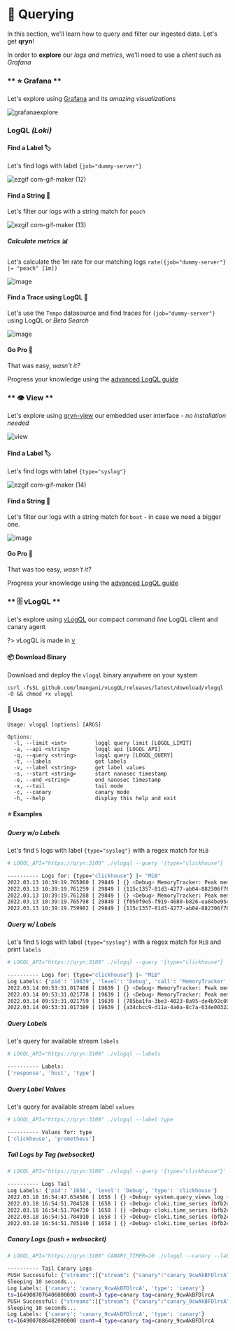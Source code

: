 # 🔎 Querying

In this section, we'll learn how to query and filter our ingested data. Let's get __qryn__!

In order to **explore** our _logs and metrics_, we'll need to use a _client_ such as _Grafana_

<!-- tabs:start -->
### ** ⭐ Grafana **

Let's explore using [Grafana](guide/datasources.md) and its _amazing visualizations_

![grafanaexplore](https://user-images.githubusercontent.com/1423657/184538094-13c11500-24ef-4468-9f33-dc9d564238e3.gif)

### LogQL _(Loki)_
#### Find a Label 🏷️

Let's find logs with label `{job="dummy-server"}`

![ezgif com-gif-maker (12)](https://user-images.githubusercontent.com/1423657/184545583-58610ae2-6a80-456b-8326-9c30a72e44ab.gif)

#### Find a String 🔎

Let's filter our logs with a string match for `peach`

![ezgif com-gif-maker (13)](https://user-images.githubusercontent.com/1423657/184545713-3f6e90ba-3c6d-4dc4-b897-d10373feb695.gif)

##### Calculate metrics 📊

Let's calculate the 1m rate for our matching logs `rate({job="dummy-server"} |= "peach" [1m])`

![image](https://user-images.githubusercontent.com/1423657/184548882-37268c27-7a01-4787-8259-11327158c2d5.png)


#### Find a Trace using LogQL 🧲

Let's use the `Tempo` datasource and find traces for `{job="dummy-server"}` using LogQL or _Beta Search_

![image](https://user-images.githubusercontent.com/1423657/184548814-b5a4c641-010e-47b1-91c8-5aa402a85908.png)


#### Go Pro 🥊

That was easy, _wasn't it?_

Progress your knowledge using the [advanced LogQL guide](guide/logql.md)

### ** 👁️ View **

Let's explore using [qryn-view](view.md) our embedded user interface - _no installation needed_

![view](https://user-images.githubusercontent.com/1423657/166163594-c51cc598-50a2-4136-8792-91b45024c8d9.gif)

#### Find a Label 🏷️

Let's find logs with label `{type="syslog"}`

![ezgif com-gif-maker (14)](https://user-images.githubusercontent.com/1423657/184545892-d0649b5c-8e57-444c-a40f-417dfb2199ea.gif)

#### Find a String 🔎

Let's filter our logs with a string match for `boat` - in case we need a bigger one.

![image](https://user-images.githubusercontent.com/1423657/184545906-359e90bc-ba37-4490-ad02-d3717a4eebd1.png)

#### Go Pro 🥊

That was too easy, _wasn't it?_

Progress your knowledge using the [advanced LogQL guide](guide/logql.md)


### ** 🗄️ vLogQL **

Let's explore using [vLogQL](https://github.com/lmangani/vlogql) our compact _command line_ LogQL client and canary agent

?> vLogQL is made in [v](https://vlang.io)

#### 📦 Download Binary
Download and deploy the `vlogql` binary anywhere on your system
```
curl -fsSL github.com/lmangani/vLogQL/releases/latest/download/vlogql -O && chmod +x vlogql
```

#### 🔎 Usage
```
Usage: vlogql [options] [ARGS]

Options:
  -l, --limit <int>         logql query limit [LOGQL_LIMIT]
  -a, --api <string>        logql api [LOGQL_API]
  -q, --query <string>      logql query [LOGQL_QUERY]
  -t, --labels              get labels
  -v, --label <string>      get label values
  -s, --start <string>      start nanosec timestamp
  -e, --end <string>        end nanosec timestamp
  -x, --tail                tail mode
  -c, --canary              canary mode
  -h, --help                display this help and exit
```

#### ⭐ Examples 

##### Query w/o Labels

Let's find `5` logs with label `{type="syslog"}` with a regex match for `MiB`

```bash
# LOGQL_API="https://qryn:3100" ./vlogql --query '{type="clickhouse"} |~ "MiB"' --limit 5

---------- Logs for: {type="clickhouse"} |~ "MiB"
2022.03.13 10:39:19.765860 [ 29849 ] {} <Debug> MemoryTracker: Peak memory usage (for query): 8.11 MiB.
2022.03.13 10:39:19.761259 [ 29849 ] {115c1357-81d3-4277-ab04-882306f76e9d} <Debug> MemoryTracker: Peak memory usage (for query): 4.12 MiB.
2022.03.13 10:39:19.761288 [ 29849 ] {} <Debug> MemoryTracker: Peak memory usage (for query): 4.12 MiB.
2022.03.13 10:39:19.765798 [ 29849 ] {f050f9e5-f919-4680-b826-ea84be9542e0} <Debug> MemoryTracker: Peak memory usage (for query): 8.11 MiB.
2022.03.13 10:39:19.759982 [ 29849 ] {115c1357-81d3-4277-ab04-882306f76e9d} <Debug> DiskLocal: Reserving 1.00 MiB on disk `default`, having unreserved 2.63 TiB.
```

##### Query w/ Labels

Let's find `5` logs with label `{type="syslog"}` with a regex match for `MiB` and print `labels` 

```bash
# LOGQL_API="https://qryn:3100" ./vlogql --query '{type="clickhouse"} |~ "MiB"' --limit 4 --labels

---------- Logs for: {type="clickhouse"} |~ "MiB"
Log Labels: {'pid': '19639', 'level': 'Debug', 'call': 'MemoryTracker', 'type': 'clickhouse'}
2022.03.14 09:53:31.017408 [ 19639 ] {} <Debug> MemoryTracker: Peak memory usage (for query): 4.14 MiB.
2022.03.14 09:53:31.021778 [ 19639 ] {} <Debug> MemoryTracker: Peak memory usage (for query): 8.18 MiB.
2022.03.14 09:53:31.021759 [ 19639 ] {785ba1fa-3be3-4023-8a95-de4b92c096a4} <Debug> MemoryTracker: Peak memory usage (for query): 8.18 MiB.
2022.03.14 09:53:31.017389 [ 19639 ] {a34cbcc9-d11a-4a0a-8c7a-634e00322900} <Debug> MemoryTracker: Peak memory usage (for query): 4.14 MiB.
```
##### Query Labels

Let's query for available stream `labels`


```bash
# LOGQL_API="https://qryn:3100" ./vlogql --labels

---------- Labels:
['response', 'host', 'type']
```
##### Query Label Values

Let's query for available stream label `values`


```bash
# LOGQL_API="https://qryn:3100" ./vlogql --label type

---------- Values for: type
['clickhouse', 'prometheus']
```

##### Tail Logs by Tag _(websocket)_
```bash
# LOGQL_API="https://qryn:3100" ./vlogql --query '{type="clickhouse"}' --tail

---------- Logs Tail
Log Labels: {'pid': '1658', 'level': 'Debug', 'type': 'clickhouse'}
2022.03.18 16:54:47.634586 [ 1658 ] {} <Debug> system.query_views_log (2bbc858b-05df-49d1-abbc-858b05df69d1): Removing part from filesystem 202203_405891_405891_0
2022.03.18 16:54:51.704528 [ 1658 ] {} <Debug> cloki.time_series (bfb2e93e-f78d-4692-bfb2-e93ef78d8692): Removing part from filesystem 20220318_22425079_22559905_26963
2022.03.18 16:54:51.704730 [ 1658 ] {} <Debug> cloki.time_series (bfb2e93e-f78d-4692-bfb2-e93ef78d8692): Removing part from filesystem 20220318_22559906_22559906_0
2022.03.18 16:54:51.704910 [ 1658 ] {} <Debug> cloki.time_series (bfb2e93e-f78d-4692-bfb2-e93ef78d8692): Removing part from filesystem 20220318_22559907_22559907_0
2022.03.18 16:54:51.705140 [ 1658 ] {} <Debug> cloki.time_series (bfb2e93e-f78d-4692-bfb2-e93ef78d8692): Removing part from filesystem 20220318_22559908_22559908_0
```

##### Canary Logs _(push + websocket)_
```bash
# LOGQL_API="https://qryn:3100" CANARY_TIMER=10 ./vlogql --canary --labels

---------- Tail Canary Logs
PUSH Successful: {"streams":[{"stream": {"canary":"canary_9cwAkBFDlrcA","type":"canary"}, "values":[ ["1649007076406000000", "ts=1649007076406000000 count=3 type=canary tag=canary_9cwAkBFDlrcA"] ]}]}
Sleeping 10 seconds...
Log Labels: {'canary': 'canary_9cwAkBFDlrcA', 'type': 'canary'}
ts=1649007076406000000 count=3 type=canary tag=canary_9cwAkBFDlrcA
PUSH Successful: {"streams":[{"stream": {"canary":"canary_9cwAkBFDlrcA","type":"canary"}, "values":[ ["1649007086482000000", "ts=1649007086482000000 count=4 type=canary tag=canary_9cwAkBFDlrcA"] ]}]}
Sleeping 10 seconds...
Log Labels: {'canary': 'canary_9cwAkBFDlrcA', 'type': 'canary'}
ts=1649007086482000000 count=4 type=canary tag=canary_9cwAkBFDlrcA
```

<!-- tabs:end -->
